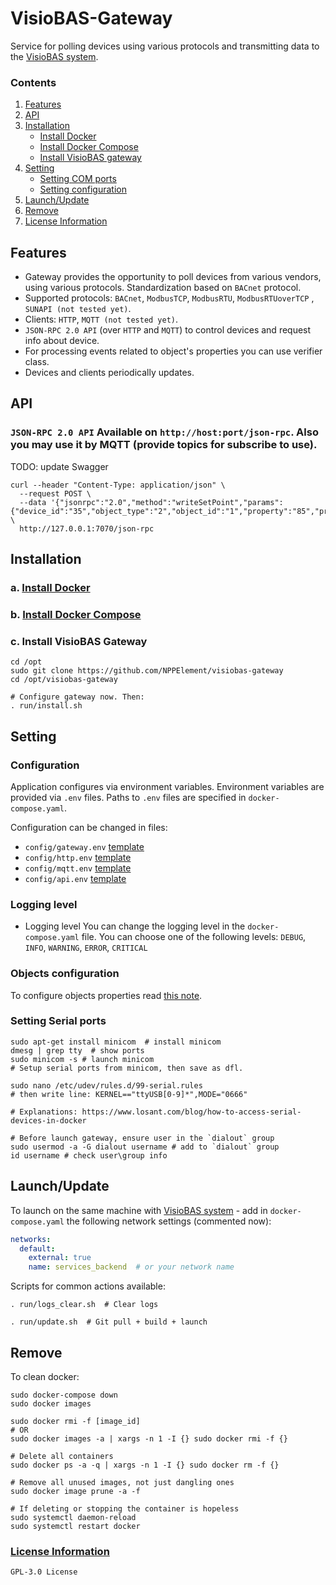 # VisioBAS-Gateway

Service for polling devices using various protocols and transmitting data to
the [VisioBAS system](https://github.com/NPPElement/visiobas-broker).

### Contents

1. [Features](#Features)
2. [API](#API)
3. [Installation](#Installation)
    - [Install Docker](#a-Install-Docker)
    - [Install Docker Compose](#b-Install-Docker-Compose)
    - [Install VisioBAS gateway](#c-Install-VisioBAS-Gateway)
4. [Setting](#Setting)
    - [Setting COM ports](#Setting-Serial-ports)
    - [Setting configuration](#Setting-configuration)
5. [Launch/Update](#LaunchUpdate)
6. [Remove](#Remove)
7. [License Information](#License-Information)

## Features

- Gateway provides the opportunity to poll devices from various vendors, using various
  protocols. Standardization based on `BACnet` protocol.
- Supported protocols: `BACnet`, `ModbusTCP`, `ModbusRTU`, `ModbusRTUoverTCP`
  , `SUNAPI (not tested yet)`.
- Clients: `HTTP`, `MQTT (not tested yet)`.
- `JSON-RPC 2.0 API` (over `HTTP` and `MQTT`) to control devices and request info about device.
- For processing events related to object's properties you can use verifier class.
- Devices and clients periodically updates.

## API

### `JSON-RPC 2.0 API` Available on `http://host:port/json-rpc`. Also you may use it by MQTT (provide topics for subscribe to use).

TODO: update Swagger

```shell
curl --header "Content-Type: application/json" \
  --request POST \
  --data '{"jsonrpc":"2.0","method":"writeSetPoint","params":{"device_id":"35","object_type":"2","object_id":"1","property":"85","priority":"10","index":"-1","tag":"9","value":"40"},"id":""}' \
  http://127.0.0.1:7070/json-rpc
```

## Installation

### a. [Install Docker](https://docs.docker.com/engine/install/)

### b. [Install Docker Compose](https://docs.docker.com/compose/install/)

### c. Install VisioBAS Gateway

```shell
cd /opt
sudo git clone https://github.com/NPPElement/visiobas-gateway
cd /opt/visiobas-gateway

# Configure gateway now. Then:
. run/install.sh
```

## Setting

### Configuration

Application configures via environment variables. Environment variables are provided
via `.env` files. Paths to `.env` files are specified in `docker-compose.yaml`.

Configuration can be changed in files:

- `config/gateway.env` [template](/config/templates/gateway.env)
- `config/http.env` [template](/config/templates/http.env)
- `config/mqtt.env` [template](/config/templates/mqtt.env)
- `config/api.env` [template](/config/templates/api.env)

### Logging level

- Logging level You can change the logging level in the `docker-compose.yaml` file. You can
  choose one of the following levels: `DEBUG`, `INFO`, `WARNING`, `ERROR`, `CRITICAL`

### Objects configuration

To configure objects properties read [this note](/docs/properties_ru.md).

### Setting Serial ports

```shell
sudo apt-get install minicom  # install minicom
dmesg | grep tty  # show ports
sudo minicom -s # launch minicom
# Setup serial ports from minicom, then save as dfl.

sudo nano /etc/udev/rules.d/99-serial.rules
# then write line: KERNEL=="ttyUSB[0-9]*",MODE="0666"

# Explanations: https://www.losant.com/blog/how-to-access-serial-devices-in-docker

# Before launch gateway, ensure user in the `dialout` group
sudo usermod -a -G dialout username # add to `dialout` group
id username # check user\group info
```

## Launch/Update

To launch on the same machine
with [VisioBAS system](https://github.com/NPPElement/visiobas-broker) - add
in `docker-compose.yaml` the following network settings (commented now):

```yaml
networks:
  default:
    external: true
    name: services_backend  # or your network name
```

Scripts for common actions available:

```shell
. run/logs_clear.sh  # Clear logs

. run/update.sh  # Git pull + build + launch
```

## Remove

To clean docker:

```shell
sudo docker-compose down 
sudo docker images

sudo docker rmi -f [image_id]
# OR
sudo docker images -a | xargs -n 1 -I {} sudo docker rmi -f {}
```

```shell
# Delete all containers
sudo docker ps -a -q | xargs -n 1 -I {} sudo docker rm -f {}

# Remove all unused images, not just dangling ones
sudo docker image prune -a -f

# If deleting or stopping the container is hopeless
sudo systemctl daemon-reload
sudo systemctl restart docker
```

### [License Information](/LICENSE)

`GPL-3.0 License`
